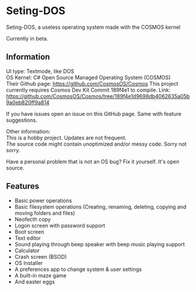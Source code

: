 # Seting-DOS
Seting-DOS, a useless operating system made with the COSMOS kernel

Currently in beta.

Information
---
UI type: Textmode, like DOS   
OS Kernel: C# Open Source Managed Operating System (COSMOS)      
Their Github page: https://github.com/CosmosOS/Cosmos
This project currently requires Cosmos Dev Kit Commit 189f4e1 to compile. Link: https://github.com/CosmosOS/Cosmos/tree/189f4e1d9698db4062635a05b9a0eb820ff9a814


If you have issues open an issue on this GitHub page. Same with feature suggestions.

Other information:   
This is a hobby project. Updates are not frequent.   
The source code might contain unoptimized and/or messy code. Sorry not sorry.   

Have a personal problem that is not an OS bug? Fix it yourself. It's open source.

Features
---
- Basic power operations
- Basic filesystem operations (Creating, renaming, deleting, copying and moving folders and files)
- Neofecth copy
- Logon screen with password support
- Boot screen
- Text editor
- Sound playing through beep speaker with beep music playing support
- Calculator
- Crash screen (BSOD)
- OS Installer
- A preferences app to change system & user settings
- A built-in maze game
- And easter eggs
